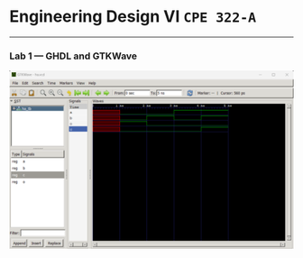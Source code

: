 # Engineering Design VI `CPE 322-A`
---
### Lab 1 — GHDL and GTKWave
![GTKWave Half Adder](Labs/Lab1/Lab1Uploads/GTKWaveHa.png)
